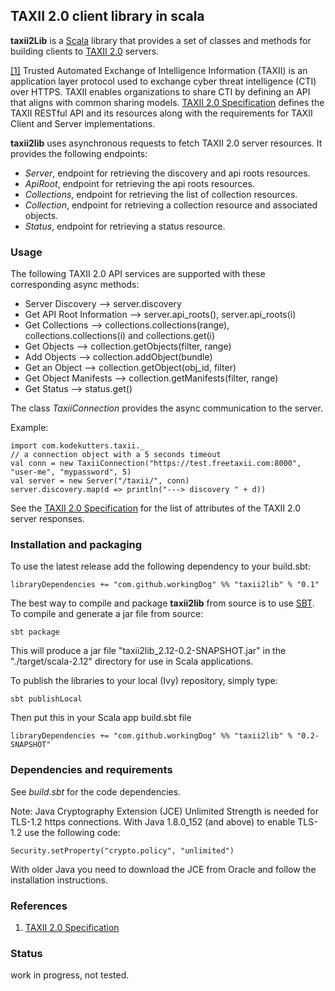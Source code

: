 ## TAXII 2.0 client library in scala

**taxii2Lib** is a [Scala](https://www.scala-lang.org/) library that 
provides a set of classes and methods for building clients to [TAXII 2.0](https://oasis-open.github.io/cti-documentation/) servers.

[[1]](https://oasis-open.github.io/cti-documentation/) 
Trusted Automated Exchange of Intelligence Information (TAXII) is an application layer protocol 
used to exchange cyber threat intelligence (CTI) over HTTPS. 
TAXII enables organizations to share CTI by defining an API that aligns with common sharing models.
[TAXII 2.0 Specification](https://oasis-open.github.io/cti-documentation/) defines the TAXII RESTful API and its resources along with the requirements for TAXII Client and Server implementations. 


**taxii2lib** uses asynchronous requests to fetch TAXII 2.0 server resources. 
It provides the following endpoints:

- *Server*, endpoint for retrieving the discovery and api roots resources.
- *ApiRoot*, endpoint for retrieving the api roots resources.
- *Collections*, endpoint for retrieving the list of collection resources. 
- *Collection*, endpoint for retrieving a collection resource and associated objects. 
- *Status*, endpoint for retrieving a status resource. 

### Usage

The following TAXII 2.0 API services are supported with these corresponding async methods:

- Server Discovery --> server.discovery 
- Get API Root Information --> server.api_roots(), server.api_roots(i)
- Get Collections --> collections.collections(range), collections.collections(i) and collections.get(i)
- Get Objects --> collection.getObjects(filter, range)
- Add Objects --> collection.addObject(bundle)
- Get an Object --> collection.getObject(obj_id, filter)
- Get Object Manifests --> collection.getManifests(filter, range)
- Get Status --> status.get()

The class *TaxiiConnection* provides the async communication to the server.

Example:

    import com.kodekutters.taxii._
    // a connection object with a 5 seconds timeout
    val conn = new TaxiiConnection("https://test.freetaxii.com:8000", "user-me", "mypassword", 5)
    val server = new Server("/taxii/", conn)
    server.discovery.map(d => println("---> discovery " + d))

See the [TAXII 2.0 Specification](https://oasis-open.github.io/cti-documentation/) for the list 
of attributes of the TAXII 2.0 server responses.

### Installation and packaging

To use the latest release add the following dependency to your build.sbt:

    libraryDependencies += "com.github.workingDog" %% "taxii2lib" % "0.1"

The best way to compile and package **taxii2lib** from source is to use [SBT](http://www.scala-sbt.org/).
To compile and generate a jar file from source:

    sbt package

This will produce a jar file "taxii2lib_2.12-0.2-SNAPSHOT.jar" in the "./target/scala-2.12" directory 
for use in Scala applications.


To publish the libraries to your local (Ivy) repository, simply type:

    sbt publishLocal

Then put this in your Scala app build.sbt file

    libraryDependencies += "com.github.workingDog" %% "taxii2lib" % "0.2-SNAPSHOT" 
 
### Dependencies and requirements

See *build.sbt* for the code dependencies.

Note: Java Cryptography Extension (JCE) Unlimited Strength is needed for TLS-1.2 https connections.
With Java 1.8.0_152 (and above) to enable TLS-1.2 use the following code: 

    Security.setProperty("crypto.policy", "unlimited")

With older Java you need to download the JCE from Oracle and follow the installation instructions.   
 
### References
 
1) [TAXII 2.0 Specification](https://oasis-open.github.io/cti-documentation/)
 

### Status
work in progress, not tested.